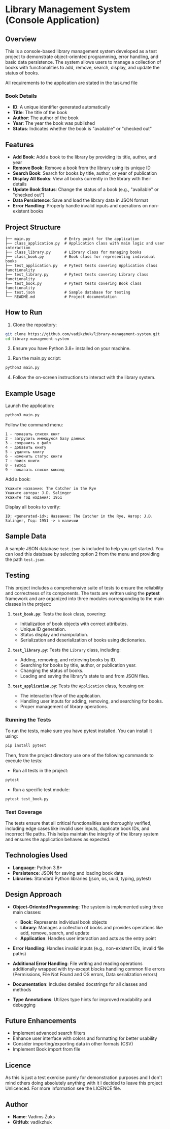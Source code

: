 # Library Management System (Console Application)

## Overview

This is a console-based library management system developed as a test project to demonstrate object-oriented programming, error handling, and basic data persistence. The system allows users to manage a collection of books with functionalities to add, remove, search, display, and update the status of books.

All requirements to the application are stated in the task.md file

### Book Details
- **ID**: A unique identifier generated automatically
- **Title**: The title of the book
- **Author**: The author of the book
- **Year**: The year the book was published
- **Status**: Indicates whether the book is "available" or "checked out"

## Features

- **Add Book**: Add a book to the library by providing its title, author, and year
- **Remove Book**: Remove a book from the library using its unique ID
- **Search Book**: Search for books by title, author, or year of publication
- **Display All Books**: View all books currently in the library with their details
- **Update Book Status**: Change the status of a book (e.g., "available" or "checked out")
- **Data Persistence**: Save and load the library data in JSON format
- **Error Handling**: Properly handle invalid inputs and operations on non-existent books

## Project Structure

```
├── main.py               # Entry point for the application
├── class_application.py  # Application class with main logic and user interaction
├── class_library.py      # Library class for managing books
├── class_book.py         # Book class for representing individual books
├── test_application.py   # Pytest tests covering Application class functionality
├── test_library.py       # Pytest tests covering Library class functionality
├── test_book.py          # Pytest tests covering Book class functionality
├── test.json             # Sample database for testing
└── README.md             # Project documentation
```

## How to Run

1. Clone the repository:
```bash
git clone https://github.com/vadikzhuk/library-management-system.git
cd library-management-system
```

2. Ensure you have Python 3.8+ installed on your machine.

3. Run the main.py script:
```bash
python3 main.py
```

4. Follow the on-screen instructions to interact with the library system.

## Example Usage

Launch the application:
```bash
python3 main.py
```

Follow the command menu:
```
1 - показать список книг
2 - загрузить имеющуюся базу данных
3 - сохранить в файл
4 - добавить книгу
5 - удалить книгу
6 - изменить статус книги
7 - поиск книги
8 - выход
9 - показать список команд
```

Add a book:
```
Укажите название: The Catcher in the Rye
Укажите автора: J.D. Salinger
Укажите год издания: 1951
```

Display all books to verify:
```
ID: <generated-id>; Название: The Catcher in the Rye, Автор: J.D. Salinger, Год: 1951 -> в наличии
```

## Sample Data

A sample JSON database `test.json` is included to help you get started. You can load this database by selecting option 2 from the menu and providing the path `test.json`.

## Testing

This project includes a comprehensive suite of tests to ensure the reliability and correctness of its components. The tests are written using the **pytest** framework and are organized into three modules corresponding to the main classes in the project:

1. **`test_book.py`**: Tests the `Book` class, covering:
   - Initialization of book objects with correct attributes.
   - Unique ID generation.
   - Status display and manipulation.
   - Serialization and deserialization of books using dictionaries.

2. **`test_library.py`**: Tests the `Library` class, including:
   - Adding, removing, and retrieving books by ID.
   - Searching for books by title, author, or publication year.
   - Changing the status of books.
   - Loading and saving the library's state to and from JSON files.

3. **`test_application.py`**: Tests the `Application` class, focusing on:
   - The interaction flow of the application.
   - Handling user inputs for adding, removing, and searching for books.
   - Proper management of library operations.

### Running the Tests

To run the tests, make sure you have pytest installed. You can install it using:

```bash
pip install pytest
```

Then, from the project directory use one of the following commands to execute the tests:

- Run all tests in the project:

```bash
pytest
```
- Run a specific test module:

```bash
pytest test_book.py
```

### Test Coverage

The tests ensure that all critical functionalities are thoroughly verified, including edge cases like invalid user inputs, duplicate book IDs, and incorrect file paths. This helps maintain the integrity of the library system and ensures the application behaves as expected.

## Technologies Used

- **Language**: Python 3.8+
- **Persistence**: JSON for saving and loading book data
- **Libraries**: Standard Python libraries (json, os, uuid, typing, pytest)

## Design Approach

- **Object-Oriented Programming**: The system is implemented using three main classes:
  - **Book**: Represents individual book objects
  - **Library**: Manages a collection of books and provides operations like add, remove, search, and update
  - **Application**: Handles user interaction and acts as the entry point

- **Error Handling**: Handles invalid inputs (e.g., non-existent IDs, invalid file paths)
- **Additional Error Handling**: File writing and reading operations additionally wrapped with try-except blocks handling common file errors (Permissions, File Not Found and OS errors, Data serialization errors)
- **Documentation**: Includes detailed docstrings for all classes and methods
- **Type Annotations**: Utilizes type hints for improved readability and debugging

## Future Enhancements

- Implement advanced search filters
- Enhance user interface with colors and formatting for better usability
- Consider importing/exporting data in other formats (CSV)
- Implement Book import from file

## Licence

As this is just a test exercise purely for demonstration purposes and I don't mind others doing absolutely anything with it I decided to leave this project Unlicenced. For more information see the LICENCE file.

## Author

- **Name**: Vadims Žuks
- **GitHub**: vadikzhuk
